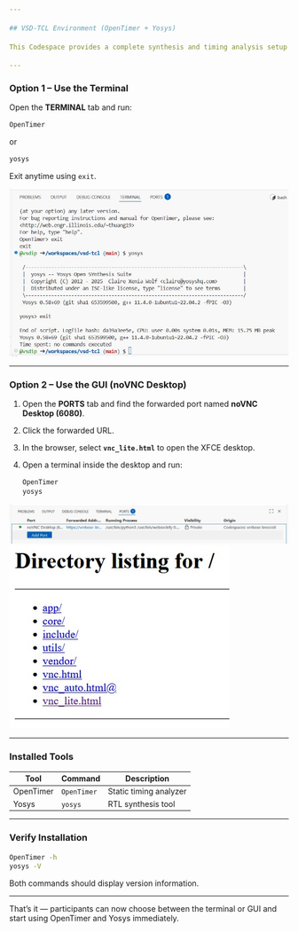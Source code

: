 ```yaml
---

## VSD-TCL Environment (OpenTimer + Yosys)

This Codespace provides a complete synthesis and timing analysis setup on Ubuntu 22.04 with both terminal and GUI access.

---
```


### Option 1 – Use the Terminal

Open the **TERMINAL** tab and run:

```bash
OpenTimer
```

or

```bash
yosys
```

Exit anytime using `exit`.

![Terminal view](images/1.jpg)

---

### Option 2 – Use the GUI (noVNC Desktop)

1. Open the **PORTS** tab and find the forwarded port named **noVNC Desktop (6080)**.
2. Click the forwarded URL.
3. In the browser, select **`vnc_lite.html`** to open the XFCE desktop.
4. Open a terminal inside the desktop and run:

   ```bash
   OpenTimer
   yosys
   ```

![Ports tab showing noVNC](images/2.jpg)
![VNC page showing vnc\_lite.html](images/3.jpg)

---

### Installed Tools

| Tool      | Command     | Description            |
| --------- | ----------- | ---------------------- |
| OpenTimer | `OpenTimer` | Static timing analyzer |
| Yosys     | `yosys`     | RTL synthesis tool     |

---

### Verify Installation

```bash
OpenTimer -h
yosys -V
```

Both commands should display version information.

---

That’s it — participants can now choose between the terminal or GUI and start using OpenTimer and Yosys immediately.
